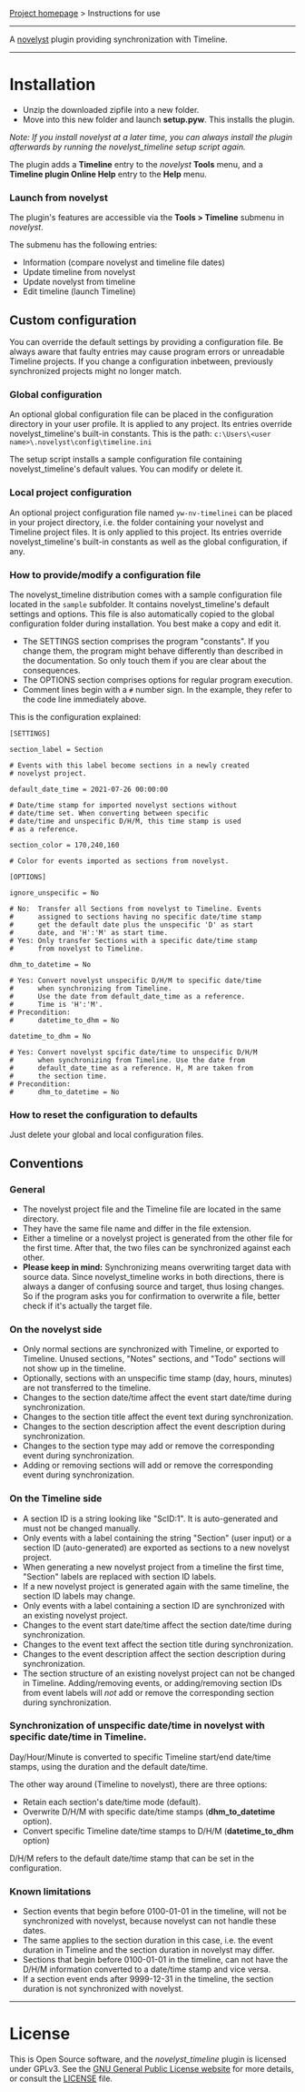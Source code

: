 [Project homepage](https://peter88213.github.io/novelyst_timeline) > Instructions for use

--- 

A [novelyst](https://peter88213.github.io/novelyst/) plugin providing synchronization with Timeline. 

---

# Installation

- Unzip the downloaded zipfile into a new folder.
- Move into this new folder and launch **setup.pyw**. This installs the plugin.

*Note: If you install novelyst at a later time, you can always install the plugin afterwards by running the novelyst_timeline setup script again.*

The plugin adds a **Timeline** entry to the *novelyst* **Tools** menu, and a **Timeline plugin Online Help** entry to the **Help** menu. 

### Launch from novelyst

The plugin's features are accessible via the **Tools > Timeline** submenu in *novelyst*.

The submenu has the following entries:

- Information (compare novelyst and timeline file dates)
- Update timeline from novelyst
- Update novelyst from timeline
- Edit timeline (launch Timeline)

## Custom configuration

You can override the default settings by providing a configuration file. Be always aware that faulty entries may cause program errors or unreadable Timeline projects. If you change a configuration inbetween, previously synchronized projects might no longer match. 

### Global configuration

An optional global configuration file can be placed in the configuration directory in your user profile. It is applied to any project. Its entries override novelyst_timeline's built-in constants. This is the path:
`c:\Users\<user name>\.novelyst\config\timeline.ini`
  
The setup script installs a sample configuration file containing novelyst_timeline's default values. You can modify or delete it. 

### Local project configuration

An optional project configuration file named `yw-nv-timelinei` can be placed in your project directory, i.e. the folder containing your novelyst and Timeline project files. It is only applied to this project. Its entries override novelyst_timeline's built-in constants as well as the global configuration, if any.

### How to provide/modify a configuration file

The novelyst_timeline distribution comes with a sample configuration file located in the `sample` subfolder. It contains novelyst_timeline's default settings and options. This file is also automatically copied to the global configuration folder during installation. You best make a copy and edit it.

- The SETTINGS section comprises the program "constants". If you change them, the program might behave differently than described in the documentation. So only touch them if you are clear about the consequences.
- The OPTIONS section comprises options for regular program execution. 
- Comment lines begin with a `#` number sign. In the example, they refer to the code line immediately above.

This is the configuration explained: 

```
[SETTINGS]

section_label = Section

# Events with this label become sections in a newly created 
# novelyst project. 

default_date_time = 2021-07-26 00:00:00

# Date/time stamp for imported novelyst sections without
# date/time set. When converting between specific
# date/time and unspecific D/H/M, this time stamp is used
# as a reference.

section_color = 170,240,160

# Color for events imported as sections from novelyst.

[OPTIONS]

ignore_unspecific = No

# No:  Transfer all Sections from novelyst to Timeline. Events
#      assigned to sections having no specific date/time stamp
#      get the default date plus the unspecific 'D' as start
#      date, and 'H':'M' as start time.
# Yes: Only transfer Sections with a specific date/time stamp
#      from novelyst to Timeline.

dhm_to_datetime = No

# Yes: Convert novelyst unspecific D/H/M to specific date/time
#      when synchronizing from Timeline.
#      Use the date from default_date_time as a reference.
#      Time is 'H':'M'.
# Precondition:
#      datetime_to_dhm = No

datetime_to_dhm = No

# Yes: Convert novelyst spcific date/time to unspecific D/H/M
#      when synchronizing from Timeline. Use the date from
#      default_date_time as a reference. H, M are taken from
#      the section time.
# Precondition:
#      dhm_to_datetime = No

```


### How to reset the configuration to defaults

Just delete your global and local configuration files.



## Conventions

### General
- The novelyst project file and the Timeline file are located in the same directory.
- They have the same file name and differ in the file extension.
- Either a timeline or a novelyst project is generated from the other file for the first time. After that, the two files can be synchronized against each other.
- **Please keep in mind:** Synchronizing means overwriting target data with source data. Since novelyst_timeline works in both directions, there is always a danger of confusing source and target, thus losing changes. So if the program asks you for confirmation to overwrite a file, better check if it's actually the target file.


### On the novelyst side

- Only normal sections are synchronized with Timeline, or exported to Timeline. Unused sections, "Notes" sections, and "Todo" sections will not show up in the timeline.
- Optionally, sections with an unspecific time stamp (day, hours, minutes) are not transferred to the timeline.
- Changes to the section date/time affect the event start date/time during synchronization.
- Changes to the section title affect the event text during synchronization.
- Changes to the section description affect the event description during synchronization.
- Changes to the section type may add or remove the corresponding event during synchronization.
- Adding or removing sections will add or remove the corresponding event during synchronization.


### On the Timeline side

- A section ID is a string looking like "ScID:1". It is auto-generated and must not be changed manually.
- Only events with a label containing the string "Section" (user input) or a section ID (auto-generated) are exported as sections to a new novelyst project.
- When generating a new novelyst project from a timeline the first time, "Section" labels are replaced with section ID labels.
- If a new novelyst project is generated again with the same timeline, the section ID labels may change.
- Only events with a label containing a section ID are synchronized with an existing novelyst project.
- Changes to the event start date/time affect the section date/time during synchronization.
- Changes to the event text affect the section title during synchronization.
- Changes to the event description affect the section description during synchronization.
- The section structure of an existing novelyst project can not be changed in Timeline. Adding/removing events, or adding/removing section IDs from event labels will *not* add or remove the corresponding section during synchronization. 

### Synchronization of unspecific date/time in novelyst with specific date/time in Timeline.

Day/Hour/Minute is converted to specific Timeline start/end date/time stamps, using the duration and the default date/time.

The other way around (Timeline to novelyst), there are three options:

- Retain each section's date/time mode (default).
- Overwrite D/H/M with specific date/time stamps (**dhm_to_datetime** option).
- Convert specific Timeline date/time stamps to D/H/M (**datetime_to_dhm** option)

D/H/M refers to the default date/time stamp that can be set in the configuration.


### Known limitations

- Section events that begin before 0100-01-01 in the timeline, will not be synchronized with novelyst, because novelyst can not handle these dates.
- The same applies to the section duration in this case, i.e. the event duration in Timeline and the section duration in novelyst may differ.
- Sections that begin before 0100-01-01 in the timeline, can not have the D/H/M information converted to a date/time stamp and vice versa.
- If a section event ends after 9999-12-31 in the timeline, the section duration is not synchronized with novelyst.

---

# License

This is Open Source software, and the *novelyst_timeline* plugin is licensed under GPLv3. See the
[GNU General Public License website](https://www.gnu.org/licenses/gpl-3.0.en.html) for more
details, or consult the [LICENSE](https://github.com/peter88213/noveltree_timeline/blob/main/LICENSE) file.

